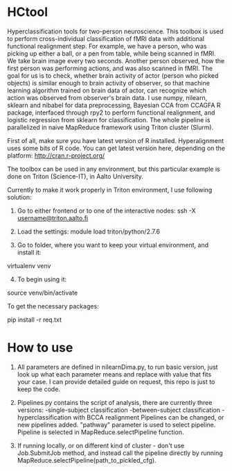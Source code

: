 # HCtool
Hyperclassification tools for two-person neuroscience.
This toolbox is used to perform cross-individual classification of fMRI data with additional functional realignment step. For example, we have a person, who was picking up either a ball, or a pen from table, while being scanned in fMRI. We take brain image every two seconds. Another person observed, how the first person was performing actions, and was also scanned in fMRI. The goal for us is to check, whether brain activity of actor (person who picked objects) is similar enough to brain activity of observer, so that machine learning algorithm trained on brain data of actor, can recognize which action was observed from observer's brain data. 
I use numpy, nilearn, sklearn and nibabel for data preprocessing, Bayesian CCA from CCAGFA R package, interfaced through rpy2 to perform functional realignment, and logistic regression from sklearn for classification. The whole pipeline is parallelized in naive MapReduce framework using Triton cluster (Slurm).


First of all, make sure you have latest version of R installed. Hyperalignment uses some bits of R code. You can get latest version here, depending on the platform: http://cran.r-project.org/

The toolbox can be used in any environment, but this particular example is done on Triton (Science-IT), in Aalto University.

Currently to make it work properly in Triton environment, I use following solution:

1) Go to either frontend or to one of the interactive nodes:
ssh -X username@triton.aalto.fi 


2) Load the settings:
module load triton/python/2.7.6


3) Go to folder, where you want to keep your virtual environment, and install it:

virtualenv venv


4) To begin using it:

source venv/bin/activate


To get the necessary packages:

pip install -r req.txt

# How to use

1) All parameters are defined in nilearnDima.py, to run basic version, just look up what each parameter means and replace with value that fits your case. I can provide detailed guide on request, this repo is just to keep the code.

2) Pipelines.py contains the script of analysis, there are currently three versions:
-single-subject classification
-between-subject classification
-hyperclassification with BCCA realignment
Pipelines can be changed, or new pipelines added. "pathway" parameter is used to select pipeline.
Pipeline is selected in MapReduce.selectPipeline function.

3) If running locally, or on different kind of cluster - don't use Job.SubmitJob method, and instead call the pipeline directly by running MapReduce.selectPipeline(path_to_pickled_cfg).
